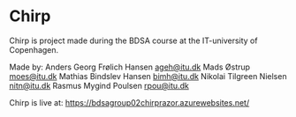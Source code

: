 # Chirp
Chirp is project made during the BDSA course at the IT-university of Copenhagen.

Made by:
Anders Georg Frølich Hansen <ageh@itu.dk>
Mads Østrup <moes@itu.dk>
Mathias Bindslev Hansen <bimh@itu.dk>
Nikolai Tilgreen Nielsen <nitn@itu.dk>
Rasmus Mygind Poulsen <rpou@itu.dk>

Chirp is live at: 
https://bdsagroup02chirprazor.azurewebsites.net/
